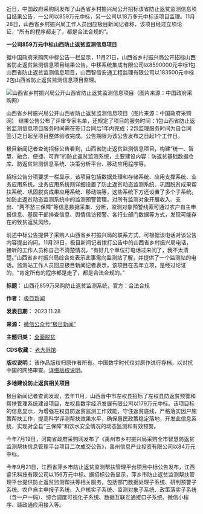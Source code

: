 近日，中国政府采购网发布了山西省乡村振兴局公开招标该省防止返贫监测信息项目结果公告，一公司以859万元中标，另一公司以18万多元中标该项目监理。11月28日，山西省乡村振兴局工作人员回应极目新闻记者称，该项目经过立项论证，“所有的程序都走了，都是合法合规的”。


**一公司859万元中标山西防止返贫监测信息项目** 


据中国政府采购网中标公告一栏显示，11月21日，山西省乡村振兴局公开招标山西省防止返贫监测信息项目结果公告。中移系统集成有限公司以8590000元中标1包山西省防止返贫监测信息项目，山西智信安通工程监理有限公司以183500元中标2包山西省防止返贫监测信息项目监理。


![山西省乡村振兴局公开山西省防止返贫监测信息项目（图片来源：中国政府采购网）](https://chinadigitaltimes.net/chinese/files/2023/11/post-702693-6565b2183d636.)  

山西省乡村振兴局公开山西省防止返贫监测信息项目（图片来源：中国政府采购网）
结果公告公布了评审专家名单，还规定了项目的服务时间：1包山西省防止返贫监测信息项目服务时间需在签订合同后1年内完成；2包监理服务时间为自合同签订之日起至项目整体验收完成。公告期限为该公告发布之日起1个工作日。


极目新闻记者查询招标公告看到，山西省防止返贫监测信息项目，构建“统一、智慧、融合、便捷、可靠”的防止返贫监测系统，主要建设内容：防返贫基础数据仓库、防返贫监测信息系统、决策分析平台、移动应用程序等。


招标公告分项要求一栏显示，该项目包括数据处理和存储系统、应用支撑系统、业务应用系统。业务应用系统则详细设置了防止返贫动态监测系统、巩固脱贫成果帮扶系统、巩固脱贫成果应用系统、移动端等，这些系统下方还设置了多个子系统。如防止返贫动态监测系统中的监测预警管理，对所有监测对象开展收入、支出、“两不愁三保障”等信息数据采集、分析，监测对象预警线索可通过农户自主申报信息、基层干部排查信息、舆情信访预警、各行业部门数据等方式，发现可能存在的致贫返贫风险。


前述中标公告提供了采购人山西省乡村振兴局的联系方式，可根据该电话对该公告内容提出询问。11月28日，极目新闻记者拨打公告中的山西省乡村振兴局电话，接听的工作人员称自己不清楚情况，“有好几个单位打电话过来问了，我不太清楚。”山西省乡村振兴局综合处表示此事需向监测站了解，并提供了一个监测站的电话。监测站工作人员回应极目新闻记者表示，该项目在去年立项，是经过论证的，“肯定所有的程序都是走了，都是合法合规的。”




**标题：** 山西花859万采购防止返贫监测系统，官方：合法合规  

**作者：** [极目新闻](https://chinadigitaltimes.net/space/极目新闻)  

**发表日期：** 2023.11.28  

**来源：** [微信公众号“极目新闻”](http://t.cn/A6WFnhZC)  

**主题归类：** [全面脱贫](https://chinadigitaltimes.net/space/全面脱贫)  

**CDS收藏：** [老大哥馆](https://chinadigitaltimes.net/space/%E8%80%81%E5%A4%A7%E5%93%A5%E9%A6%86)  

**版权说明：** 该作品版权归原作者所有。中国数字时代仅对原作进行存档，以对抗中国的网络审查。[详细版权说明](https://chinadigitaltimes.net/chinese/copyright)。


**多地建设防止返贫相关项目** 


极目新闻记者查询发现，去年11月，山西晋中市左权县招标了左权县防返贫预警和帮扶管理系统建设项目，左权县数字经济发展有限公司以179万元中标。该项目标的信息显示，为增强左权县防返贫监测工作效能，守住返贫底线，严格落实因户施策帮扶工作，提高科学评测帮扶效果水平，确保惠民政策稳定落地，开发此信息系统，实现对全县“三保障”和饮水安全情况的动态监测和有效预警。


今年7月19日，河南省政府采购网发布了《禹州市乡村振兴局采购全市智慧防返贫监测帮扶信息管理平台项目二次成交公告》，禹州信息产业投资有限公司以84万元中标。


今年9月21日，江西省萍乡市防止返贫监测帮扶管理平台项目中标公告发布，江西睿讯科技有限公司以156万元中标。据招标公告显示，萍乡市防止返贫监测帮扶管理平台提供防止返贫监测帮扶等相关服务，包括部门数据处理子系统、研判预警子系统、农户自主申报子系统、入户核实子系统、监测对象子系统、政策落实子系统（含一户一码）、综合调度可视化子系统、数据互联互通接口子系统、微信小程序、赣政通应用接入等。



